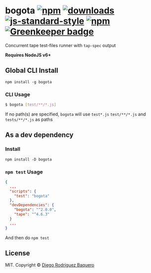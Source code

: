 # bogota [![npm](https://img.shields.io/npm/v/bogota.svg)](https://npmjs.org/package/bogota) [![downloads](https://img.shields.io/npm/dm/bogota.svg)](https://npmjs.org/package/bogota) [![js-standard-style](https://img.shields.io/badge/code%20style-standard-brightgreen.svg)](http://standardjs.com/) [![npm](https://img.shields.io/npm/l/bogota.svg)](LICENSE) [![Greenkeeper badge](https://badges.greenkeeper.io/DiegoRBaquero/node-bogota.svg)](https://greenkeeper.io/)

Concurrent tape test-files runner with `tap-spec` output

**Requires NodeJS v6+**

## Global CLI Install

```
npm install -g bogota
```

### CLI Usage

```sh
$ bogota [test/**/*.js]
```
If no path(s) are specified, `bogota` will use `test*.js` `test/**/*.js` and `tests/**/*.js` as paths

## As a dev dependency

### Install
```
npm install -D bogota
```

### `npm test` Usage

```json
{
  ...
  "scripts": {
    "test": "bogota"
  },
  "devDependencies": {
    "bogota": "^2.0.0",
    "tape": "^4.6.3"
  }
  ...
}
```

And then do `npm test`

## License

MIT. Copyright © [Diego Rodríguez Baquero](https://diegorbaquero.com)
